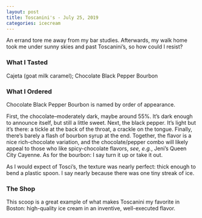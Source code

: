 ```yaml
---
layout: post
title: Toscanini's - July 25, 2019
categories: icecream
---
```


An errand tore me away from my bar studies. Afterwards, my walk home took me under sunny skies and past Toscanini’s, so how could I resist?

### What I Tasted
Cajeta (goat milk caramel); Chocolate Black Pepper Bourbon

### What I Ordered  
Chocolate Black Pepper Bourbon is named by order of appearance.

First, the chocolate–moderately dark, maybe around 55%. It’s dark enough to announce itself, but still a little sweet. Next, the black pepper. It’s light but it’s there: a tickle at the back of the throat, a crackle on the tongue. Finally, there’s barely a flash of bourbon syrup at the end. Together, the flavor is a nice rich-chocolate variation, and the chocolate/pepper combo will likely appeal to those who like spicy-chocolate flavors, *see, e.g.*, Jeni’s Queen City Cayenne. As for the bourbon: I say turn it up or take it out.

As I would expect of Tosci’s, the texture was nearly perfect: thick enough to bend a plastic spoon. I say nearly because there was one tiny streak of ice.

### The Shop
This scoop is a great example of what makes Toscanini my favorite in Boston: high-quality ice cream in an inventive, well-executed flavor.

